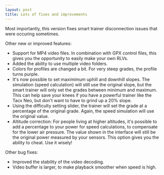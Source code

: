 ```yaml
---
layout: post
title: Lots of fixes and improvements
---
```


Most importantly, this version fixes smart trainer disconnection issues that were
occuring sometimes. 

Other new or improved features:

* Support for MP4 video files. In combination with GPX control files, this gives you the opportunity to easily make your own RLVs.
* Added the ability to use multiple video folders.
* Colors for profiles are changed a bit. For very steep grades, the profile turns purple.
* It's now possible to set maximimum uphill and downhill slopes. The simulation (speed calculation) will still use the original slope, but the smart trainer will only set the grades between minimum and maximum. This can help save your knees if you have a powerful trainer like the Tacx Neo, but don't want to have to grind up a 20% slope.
* Using the difficulty setting slider, the trainer will set the grade at a percentage of the original grade. Again, the speed simulation will use the original value.
* Altitude correction: For people living at higher altitudes, it's possible to add a percentage to your power for speed calculations, to compensate for the lower air pressure. The value shown in the interface will still be the original power measured by your sensors. This option gives you the ability to cheat. Use it wisely!

Other bug fixes:

* Improved the stability of the video decoding.
* Video buffer is larger, to make playback smoother when speed is high. 

